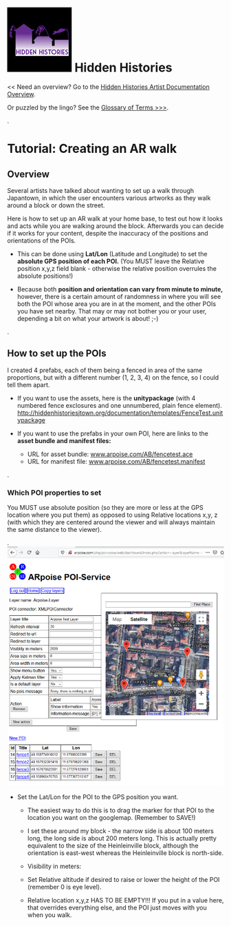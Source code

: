 
# ![Hidden Histories Logo](/images/hiddenhistories-logo.png) Hidden Histories 
<< Need an overview? Go to the [Hidden Histories Artist Documentation Overview](http://hiddenhistoriesjtown.org/documentation).

Or puzzled by the lingo? See the [Glossary of Terms >>>](https://github.com/Hidden-Histories/Public-Resources/blob/master/documentation/ARpoiseGlossary.md#-hidden-histories-artists).

.

# Tutorial: Creating an AR walk

## Overview

Several artists have talked about wanting to set up a walk through Japantown, in which the user encounters various artworks as they walk around a block or down the street.

Here is how to set up an AR walk at your home base, to test out how it looks and acts while you are walking around the block. Afterwards you can decide if it works for your content, despite the inaccuracy of the positions and orientations of the POIs.

- This can be done using **Lat/Lon** (Latitude and Longitude) to set the **absolute GPS position of each POI.** (You MUST leave the Relative position x,y,z field blank - otherwise the relative position overrules the absolute positions!)

- Because both **position and orientation can vary from minute to minute,** however, there is a certain amount of randomness in where you will see both the POI whose area you are in at the moment, and the other POIs you have set nearby. That may or may not bother you or your user, depending a bit on what your artwork is about! ;-)

.

## How to set up the POIs

I created 4 prefabs, each of them being a fenced in area of the same proportions, but with a different number (1, 2, 3, 4) on the fence, so I could tell them apart.

- If you want to use the assets, here is the **unitypackage** (with 4 numbered fence exclosures and one unnumbered, plain fence element).
http://hiddenhistoriesjtown.org/documentation/templates/FenceTest.unitypackage

- If you want to use the prefabs in your own POI, here are links to the **asset bundle and manifest files:**
  - URL for asset bundle: www.arpoise.com/AB/fencetest.ace
  - URL for manifest file: www.arpoise.com/AB/fencetest.manifest

.
### Which POI properties to set

You MUST use absolute position (so they are more or less at the GPS location where you put them) as opposed to using Relative locations x,y, z (with which they are centered around the viewer and will always maintain the same distance to the viewer). 

.
![ARwalkExample_POIs-4Corners](images/ARwalkExample_POIs-4Corners.jpg)

- Set the Lat/Lon for the POI to the GPS position you want.
  - The easiest way to do this is to drag the marker for that POI to the location you want on the googlemap. (Remember to SAVE!)
  - I set these around my block - the narrow side is about 100 meters long, the long side is about 200 meters long. This is actually pretty equivalent to the size of the Heinleinville block, although the orientation is east-west whereas the Heinleinville block is north-side.
  - Visibility in meters:
  - Set Relative altitude if desired to raise or lower the height of the POI (remember 0 is eye level).

  - Relative location x,y,z HAS TO BE EMPTY!!! If you put in a value here, that overrides everything else, and the POI just moves with you when you walk.

